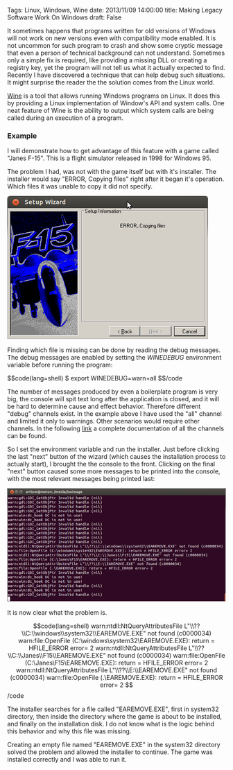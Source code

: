 Tags: Linux, Windows, Wine
date: 2013/11/09 14:00:00
title: Making Legacy Software Work On Windows
draft: False

It sometimes happens that programs written for old versions of Windows will not work on new versions even with compatibility mode enabled. It is not uncommon for such program to crash and show some cryptic message that even a person of technical background can not understand.  Sometimes only a simple fix is required, like providing a missing DLL or creating a registry key, yet the program will not tell us what it actually expected to find. Recently I have discovered a technique that can help debug such situations. It might surprise the reader the the solution comes from the Linux world.

[Wine](http://www.winehq.org) is a tool that allows running Windows programs on Linux. It does this by providing a Linux implementation of Window's API and system calls. One neat feature of Wine is the ability to output which system calls are being called during an execution of a program. 

### Example

I will demonstrate how to get advantage of this feature  with a game called "Janes F-15". This is a flight simulator released in 1998 for Windows 95.

The problem I had, was not with the game itself but with it's installer. The installer would say "ERROR, Copying files" right after it began it's operation. Which files it was unable to copy it did not specify.

![setup error message](/files/f15-setup.png)

Finding which file is missing can be done by reading the debug messages. The debug messages are enabled by setting the _WINEDEBUG_ environment variable before running the program:

$$code(lang=shell)
$ export WINEDEBUG=warn+all
$$/code

The number of messages produced by even a boilerplate program is very big, the console will spit text long after the application is closed, and it will be hard to determine cause and effect behavior.  Therefore different "debug" channels exist. In the example above I have used the "all" channel and limited it only to warnings. Other scenarios would require other channels. In the following [link](http://wiki.winehq.org/DebugChannels) a complete documentation of all the channels can be found.

So I set the environment variable and run the installer. Just before clicking the last "next" button of the wizard (which causes the installation process to actually start), I brought the the console to the front. Clicking on the final "next" button caused some more messages to be printed into the console, with the most relevant messages being printed last:

![screenshot of the console](/files/f15-setup-debug-small.png)

It is now clear what the problem is. 

$$code(lang=shell)
warn:ntdll:NtQueryAttributesFile L"\\??\\C:\\windows\\system32\\EAREMOVE.EXE" not found (c0000034)
warn:file:OpenFile (C:\windows\system32\EAREMOVE.EXE): return = HFILE_ERROR error= 2
warn:ntdll:NtQueryAttributesFile L"\\??\\C:\\Janes\\F15\\EAREMOVE.EXE" not found (c0000034)
warn:file:OpenFile (C:\Janes\F15\EAREMOVE.EXE): return = HFILE_ERROR error= 2
warn:ntdll:NtQueryAttributesFile L"\\??\\E:\\EAREMOVE.EXE" not found (c0000034)
warn:file:OpenFile (.\EAREMOVE.EXE): return = HFILE_ERROR error= 2
$$/code


The installer searches for a file called "EAREMOVE.EXE", first in system32 directory, then inside the directory where the game is about to be installed, and finally on the installation disk. I do not know what is the logic behind this behavior and why this file was missing. 

Creating an empty file named "EAREMOVE.EXE" in the system32 directory solved the problem and allowed the installer to continue. The game was installed correctly and I was able to run it.







